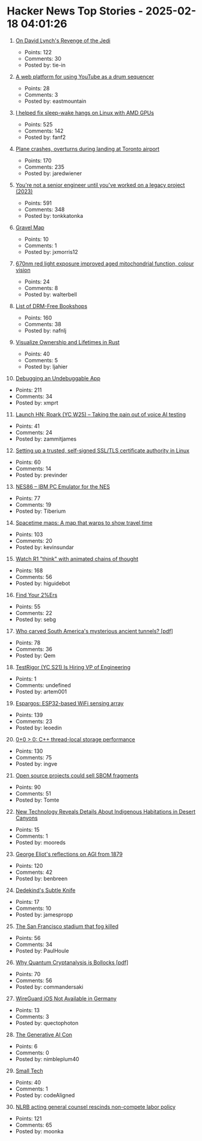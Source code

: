 # Hacker News Top Stories - 2025-02-18 04:01:26

1. [On David Lynch's Revenge of the Jedi](https://www.benningtonreview.org/adam-golaski)
   - Points: 122
   - Comments: 30
   - Posted by: tie-in

2. [A web platform for using YouTube as a drum sequencer](https://youtubesequencer.com/)
   - Points: 28
   - Comments: 3
   - Posted by: eastmountain

3. [I helped fix sleep-wake hangs on Linux with AMD GPUs](https://nyanpasu64.gitlab.io/blog/amdgpu-sleep-wake-hang/)
   - Points: 525
   - Comments: 142
   - Posted by: fanf2

4. [Plane crashes, overturns during landing at Toronto airport](https://www.cbc.ca/news/canada/toronto/toronto-pearson-overturned-airplane-1.7461227)
   - Points: 170
   - Comments: 235
   - Posted by: jaredwiener

5. [You're not a senior engineer until you've worked on a legacy project (2023)](https://www.infobip.com/developers/blog/seniors-working-on-a-legacy-project)
   - Points: 591
   - Comments: 348
   - Posted by: tonkkatonka

6. [Gravel Map](https://www.gravelmap.com/map#_=10/45.5424/-122.6544)
   - Points: 10
   - Comments: 1
   - Posted by: jxmorris12

7. [670nm red light exposure improved aged mitochondrial function, colour vision](https://www.nature.com/articles/s41598-021-02311-1)
   - Points: 24
   - Comments: 8
   - Posted by: walterbell

8. [List of DRM-Free Bookshops](https://libreture.com/bookshops/)
   - Points: 160
   - Comments: 38
   - Posted by: nafnlj

9. [Visualize Ownership and Lifetimes in Rust](https://github.com/cordx56/rustowl)
   - Points: 40
   - Comments: 5
   - Posted by: ljahier

10. [Debugging an Undebuggable App](https://bryce.co/undebuggable/)
   - Points: 211
   - Comments: 34
   - Posted by: xmprt

11. [Launch HN: Roark (YC W25) – Taking the pain out of voice AI testing](undefined)
   - Points: 41
   - Comments: 24
   - Posted by: zammitjames

12. [Setting up a trusted, self-signed SSL/TLS certificate authority in Linux](https://previnder.com/tls-ca-linux/)
   - Points: 60
   - Comments: 14
   - Posted by: previnder

13. [NES86 – IBM PC Emulator for the NES](https://github.com/decrazyo/nes86)
   - Points: 77
   - Comments: 19
   - Posted by: Tiberium

14. [Spacetime maps: A map that warps to show travel time](https://maps.vvolhejn.com)
   - Points: 103
   - Comments: 20
   - Posted by: kevinsundar

15. [Watch R1 "think" with animated chains of thought](https://github.com/dhealy05/frames_of_mind)
   - Points: 168
   - Comments: 56
   - Posted by: higuidebot

16. [Find Your 2%Ers](https://joyarbitrage.substack.com/p/find-your-2ers)
   - Points: 55
   - Comments: 22
   - Posted by: sebg

17. [Who carved South America's mysterious ancient tunnels? [pdf]](https://www.clp.unesp.br/Modulos/Noticias/401/paleoburrows-nature-2025.pdf)
   - Points: 78
   - Comments: 36
   - Posted by: Qem

18. [TestRigor (YC S21) Is Hiring VP of Engineering](https://www.ycombinator.com/companies/testrigor/jobs/AuTkpC9-vp-of-engineering)
   - Points: 1
   - Comments: undefined
   - Posted by: artem001

19. [Espargos: ESP32-based WiFi sensing array](https://espargos.net/)
   - Points: 139
   - Comments: 23
   - Posted by: leoedin

20. [0+0 > 0: C++ thread-local storage performance](https://yosefk.com/blog/cxx-thread-local-storage-performance.html)
   - Points: 130
   - Comments: 75
   - Posted by: ingve

21. [Open source projects could sell SBOM fragments](https://www.thomas-huehn.com/open-source-projects-could-sell-sbom-fragments/)
   - Points: 90
   - Comments: 51
   - Posted by: Tomte

22. [New Technology Reveals Details About Indigenous Habitations in Desert Canyons](https://www.smithsonianmag.com/history/canyon-of-the-ancestors-180985955/)
   - Points: 15
   - Comments: 1
   - Posted by: mooreds

23. [George Eliot's reflections on AGI from 1879](https://www.learningfromexamples.com/p/reflections-on-superintelligence)
   - Points: 120
   - Comments: 42
   - Posted by: benbreen

24. [Dedekind's Subtle Knife](https://mathenchant.wordpress.com/2025/02/17/dedekinds-subtle-knife/)
   - Points: 17
   - Comments: 10
   - Posted by: jamespropp

25. [The San Francisco stadium that fog killed](https://www.sfgate.com/sports/article/sf-thought-built-stadium-future-fog-ewing-field-20051971.php)
   - Points: 56
   - Comments: 34
   - Posted by: PaulHoule

26. [Why Quantum Cryptanalysis is Bollocks [pdf]](https://www.cs.auckland.ac.nz/~pgut001/pubs/bollocks.pdf)
   - Points: 70
   - Comments: 56
   - Posted by: commandersaki

27. [WireGuard iOS Not Available in Germany](https://old.reddit.com/r/WireGuard/comments/1irsbgi/wireguard_ios_not_available_in_germany/)
   - Points: 13
   - Comments: 3
   - Posted by: quectophoton

28. [The Generative AI Con](https://www.wheresyoured.at/longcon/)
   - Points: 6
   - Comments: 0
   - Posted by: nimbleplum40

29. [Small Tech](https://www.scattered-thoughts.net/writing/small-tech/)
   - Points: 40
   - Comments: 1
   - Posted by: codeAligned

30. [NLRB acting general counsel rescinds non-compete labor policy](https://natlawreview.com/article/nlrb-acting-general-counsel-rescinds-non-compete-labor-policy)
   - Points: 121
   - Comments: 65
   - Posted by: moonka

